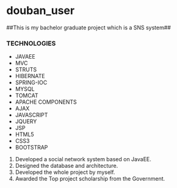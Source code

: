 # douban_user #

##This is my bachelor graduate project which is a SNS system##

### TECHNOLOGIES
-  JAVAEE
- MVC
- STRUTS
- HIBERNATE
- SPRING-IOC
- MYSQL
- TOMCAT
- APACHE COMPONENTS
- AJAX
- JAVASCRIPT
- JQUERY
- JSP
- HTML5
- CSS3
- BOOTSTRAP

1.  Developed a social network system based on JavaEE.
2.  Designed the database and architecture.
3.  Developed the whole project by myself.
3.  Awarded the Top project scholarship from the Government.
